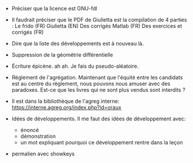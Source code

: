 - Préciser que la licence est GNU-fdl
- Il faudrait préciser que le PDF de Giulietta est la compilation de 4 parties :
    Le frido (FR)
    Giulietta (EN)
    Des corrigés Matlab (FR)
    Des exercices et corrigés (FR)
- Dire que la liste des développements est à nouveau là.
- Suppression de la géométrie différentielle

- Écriture épicène. ah ah. Je fais du pseudo-aléatoire.

- Règlement de l'agrégation.
    Maintenant que l'équité entre les candidats est au centre du règlement, nous pouvons nous amuser avec des paradoxes. Est-ce que les livres qui ne sont plus vendus sont interdits ?

- Il est dans la bibliothèque de l'agreg interne:  https://interne.agreg.org/index.php?id=oraux

- Idées de développements. Il me faut des idées de développement avec:
    * énoncé
    * démonstration
    * un mot expliquant pourquoi ce développement rentre dans la leçon

- permalien avec showkeys
